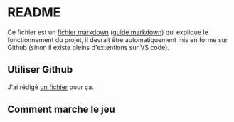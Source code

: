 # README

Ce fichier est un [fichier markdown](https://www.markdownguide.org/basic-syntax/) ([guide markdown](https://www.markdownguide.org/getting-started/)) qui explique le fonctionnement du projet, il devrait être automatiquement mis en forme sur Github (sinon il existe pleins d'extentions sur VS code).


## Utiliser Github
J'ai rédigé [un fichier](Git.md) pour ça.

## Comment marche le jeu
<!--...-->